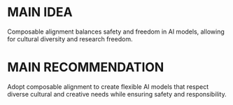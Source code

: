 # MAIN IDEA
Composable alignment balances safety and freedom in AI models, allowing for cultural diversity and research freedom.

# MAIN RECOMMENDATION
Adopt composable alignment to create flexible AI models that respect diverse cultural and creative needs while ensuring safety and responsibility.
